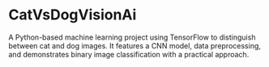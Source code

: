 # CatVsDogVisionAi
A Python-based machine learning project using TensorFlow to distinguish between cat and dog images. It features a CNN model, data preprocessing, and demonstrates binary image classification with a practical approach.
